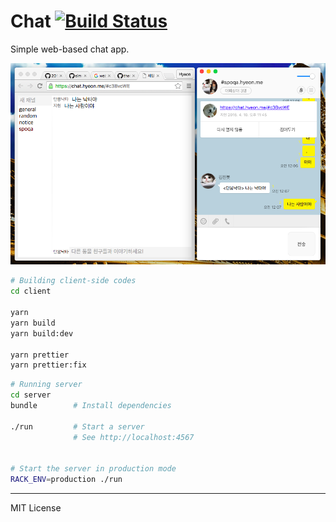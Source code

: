 Chat [![Build Status]][Travis CI]
========
Simple web-based chat app.

![Sample Image](sample.png)
```bash
# Building client-side codes
cd client

yarn
yarn build
yarn build:dev

yarn prettier
yarn prettier:fix
```
```bash
# Running server
cd server
bundle        # Install dependencies

./run         # Start a server
              # See http://localhost:4567


# Start the server in production mode
RACK_ENV=production ./run
```

--------

MIT License

[Build Status]: https://travis-ci.org/simnalamburt/chat.svg?branch=master
[Travis CI]: https://travis-ci.org/simnalamburt/chat
